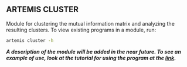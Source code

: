 ## ARTEMIS CLUSTER

Module for clustering the mutual information matrix and analyzing the resulting clusters. To view existing programs in a module, run:

```bash
artemis cluster -h
```

***A description of the module will be added in the near future. To see an example of use, look at the tutorial for using the program at the [link](https://nalsur-veallam.github.io/ARTEMIS/tutorial.html).***
